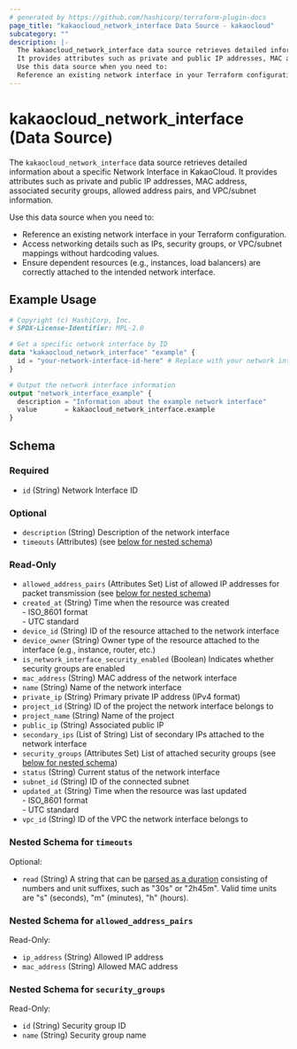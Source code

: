 ```yaml
---
# generated by https://github.com/hashicorp/terraform-plugin-docs
page_title: "kakaocloud_network_interface Data Source - kakaocloud"
subcategory: ""
description: |-
  The kakaocloud_network_interface data source retrieves detailed information about a specific Network Interface in KakaoCloud.
  It provides attributes such as private and public IP addresses, MAC address, associated security groups, allowed address pairs, and VPC/subnet information.
  Use this data source when you need to:
  Reference an existing network interface in your Terraform configuration.Access networking details such as IPs, security groups, or VPC/subnet mappings without hardcoding values.Ensure dependent resources (e.g., instances, load balancers) are correctly attached to the intended network interface.
---
```


# kakaocloud_network_interface (Data Source)

The `kakaocloud_network_interface` data source retrieves detailed information about a specific Network Interface in KakaoCloud.
It provides attributes such as private and public IP addresses, MAC address, associated security groups, allowed address pairs, and VPC/subnet information.

Use this data source when you need to:
- Reference an existing network interface in your Terraform configuration.
- Access networking details such as IPs, security groups, or VPC/subnet mappings without hardcoding values.
- Ensure dependent resources (e.g., instances, load balancers) are correctly attached to the intended network interface.

## Example Usage

```terraform
# Copyright (c) HashiCorp, Inc.
# SPDX-License-Identifier: MPL-2.0

# Get a specific network interface by ID
data "kakaocloud_network_interface" "example" {
  id = "your-network-interface-id-here" # Replace with your network interface ID
}

# Output the network interface information
output "network_interface_example" {
  description = "Information about the example network interface"
  value       = kakaocloud_network_interface.example
}
```

<!-- schema generated by tfplugindocs -->
## Schema

### Required

- `id` (String) Network Interface ID

### Optional

- `description` (String) Description of the network interface
- `timeouts` (Attributes) (see [below for nested schema](#nestedatt--timeouts))

### Read-Only

- `allowed_address_pairs` (Attributes Set) List of allowed IP addresses for packet transmission (see [below for nested schema](#nestedatt--allowed_address_pairs))
- `created_at` (String) Time when the resource was created<br/> - ISO_8601 format<br/> - UTC standard
- `device_id` (String) ID of the resource attached to the network interface
- `device_owner` (String) Owner type of the resource attached to the interface (e.g., instance, router, etc.)
- `is_network_interface_security_enabled` (Boolean) Indicates whether security groups are enabled
- `mac_address` (String) MAC address of the network interface
- `name` (String) Name of the network interface
- `private_ip` (String) Primary private IP address (IPv4 format)
- `project_id` (String) ID of the project the network interface belongs to
- `project_name` (String) Name of the project
- `public_ip` (String) Associated public IP
- `secondary_ips` (List of String) List of secondary IPs attached to the network interface
- `security_groups` (Attributes Set) List of attached security groups (see [below for nested schema](#nestedatt--security_groups))
- `status` (String) Current status of the network interface
- `subnet_id` (String) ID of the connected subnet
- `updated_at` (String) Time when the resource was last updated<br/> - ISO_8601 format<br/> - UTC standard
- `vpc_id` (String) ID of the VPC the network interface belongs to

<a id="nestedatt--timeouts"></a>
### Nested Schema for `timeouts`

Optional:

- `read` (String) A string that can be [parsed as a duration](https://pkg.go.dev/time#ParseDuration) consisting of numbers and unit suffixes, such as "30s" or "2h45m". Valid time units are "s" (seconds), "m" (minutes), "h" (hours).


<a id="nestedatt--allowed_address_pairs"></a>
### Nested Schema for `allowed_address_pairs`

Read-Only:

- `ip_address` (String) Allowed IP address
- `mac_address` (String) Allowed MAC address


<a id="nestedatt--security_groups"></a>
### Nested Schema for `security_groups`

Read-Only:

- `id` (String) Security group ID
- `name` (String) Security group name
